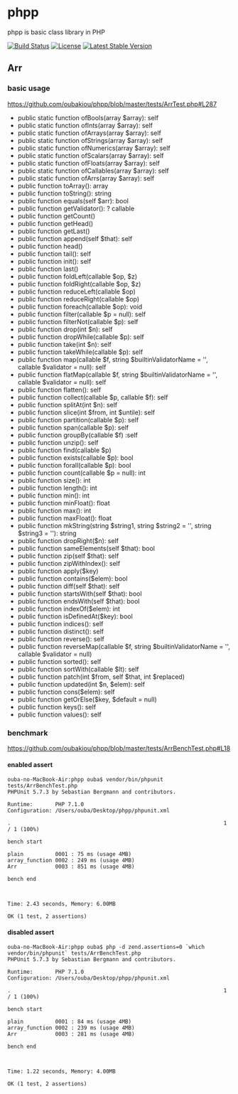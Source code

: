 # phpp

phpp is basic class library in PHP

[![Build Status](https://travis-ci.org/oubakiou/phpp.svg?branch=master)](https://travis-ci.org/oubakiou/phpp)
[![License](https://poser.pugx.org/oubakiou/phpp/license)](https://packagist.org/packages/oubakiou/phpp)
[![Latest Stable Version](https://poser.pugx.org/oubakiou/phpp/v/stable)](https://packagist.org/packages/oubakiou/phpp)

## Arr

### basic usage

https://github.com/oubakiou/phpp/blob/master/tests/ArrTest.php#L287

- public static function ofBools(array $array): self
- public static function ofInts(array $array): self
- public static function ofArrays(array $array): self
- public static function ofStrings(array $array): self
- public static function ofNumerics(array $array): self
- public static function ofScalars(array $array): self
- public static function ofFloats(array $array): self
- public static function ofCallables(array $array): self
- public static function ofArrs(array $array): self
- public function toArray(): array
- public function toString(): string
- public function equals(self $arr): bool
- public function getValidator(): ? callable
- public function getCount()
- public function getHead()
- public function getLast()
- public function append(self $that): self
- public function head()
- public function tail(): self
- public function init(): self
- public function last()
- public function foldLeft(callable $op, $z)
- public function foldRight(callable $op, $z)
- public function reduceLeft(callable $op)
- public function reduceRight(callable $op)
- public function foreach(callable $op): void
- public function filter(callable $p = null): self
- public function filterNot(callable $p): self
- public function drop(int $n): self
- public function dropWhile(callable $p): self
- public function take(int $n): self
- public function takeWhile(callable $p): self
- public function map(callable $f, string $builtinValidatorName = '', callable $validator = null): self
- public function flatMap(callable $f, string $builtinValidatorName = '', callable $validator = null): self
- public function flatten(): self
- public function collect(callable $p, callable $f): self
- public function splitAt(int $n): self
- public function slice(int $from, int $untile): self
- public function partition(callable $p): self
- public function span(callable $p): self
- public function groupBy(callable $f) :self
- public function unzip(): self
- public function find(callable $p)
- public function exists(callable $p): bool
- public function forall(callable $p): bool
- public function count(callable $p = null): int
- public function size(): int
- public function length(): int
- public function min(): int
- public function minFloat(): float
- public function max(): int
- public function maxFloat(): float
- public function mkString(string $string1, string $string2 = '', string $string3 = ''): string
- public function dropRight($n): self
- public function sameElements(self $that): bool
- public function zip(self $that): self
- public function zipWithIndex(): self
- public function apply($key)
- public function contains($elem): bool
- public function diff(self $that): self
- public function startsWith(self $that): bool
- public function endsWith(self $that): bool
- public function indexOf($elem): int
- public function isDefinedAt($key): bool
- public function indices(): self
- public function distinct(): self
- public function reverse(): self
- public function reverseMap(callable $f, string $builtinValidatorName = '', callable $validator = null)
- public function sorted(): self
- public function sortWith(callable $lt): self
- public function patch(int $from, self $that, int $replaced)
- public function updated(int $n, $elem): self
- public function cons($elem): self
- public function getOrElse($key, $default = null)
- public function keys(): self
- public function values(): self

### benchmark

https://github.com/oubakiou/phpp/blob/master/tests/ArrBenchTest.php#L18

#### enabled assert

```
ouba-no-MacBook-Air:phpp ouba$ vendor/bin/phpunit tests/ArrBenchTest.php 
PHPUnit 5.7.3 by Sebastian Bergmann and contributors.

Runtime:       PHP 7.1.0
Configuration: /Users/ouba/Desktop/phpp/phpunit.xml

.                                                                   1 / 1 (100%)

bench start

plain          0001 : 75 ms (usage 4MB)
array_function 0002 : 249 ms (usage 4MB)
Arr            0003 : 851 ms (usage 4MB)

bench end



Time: 2.43 seconds, Memory: 6.00MB

OK (1 test, 2 assertions)
```

#### disabled assert

```
ouba-no-MacBook-Air:phpp ouba$ php -d zend.assertions=0 `which vendor/bin/phpunit` tests/ArrBenchTest.php 
PHPUnit 5.7.3 by Sebastian Bergmann and contributors.

Runtime:       PHP 7.1.0
Configuration: /Users/ouba/Desktop/phpp/phpunit.xml

.                                                                   1 / 1 (100%)

bench start

plain          0001 : 84 ms (usage 4MB)
array_function 0002 : 239 ms (usage 4MB)
Arr            0003 : 281 ms (usage 4MB)

bench end



Time: 1.22 seconds, Memory: 4.00MB

OK (1 test, 2 assertions)
```
